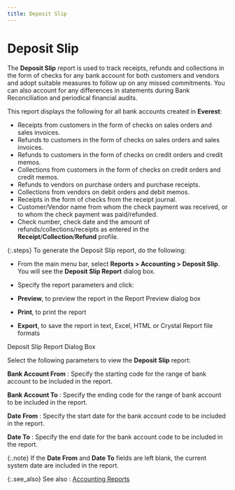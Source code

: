```yaml
---
title: Deposit Slip
---
```


# Deposit Slip


The **Deposit Slip** report is used  to track receipts, refunds and collections in the form of checks for any  bank account for both customers and vendors and adopt suitable measures  to follow up on any missed commitments. You can also account for any differences  in statements during Bank Reconciliation and periodical financial audits.


This report displays the following for all bank accounts created in  **Everest**:

- Receipts from customers  in the form of checks on sales orders and sales invoices.
- Refunds to customers  in the form of checks on sales orders and sales invoices.
- Refunds to customers  in the form of checks on credit orders and credit memos.
- Collections from  customers in the form of checks on credit orders and credit memos.
- Refunds to vendors  on purchase orders and purchase receipts.
- Collections from  vendors on debit orders and debit memos.
- Receipts in the  form of checks from the receipt journal.
- Customer/Vendor  name from whom the check payment was received, or to whom the check payment  was paid/refunded.
- Check number, check  date and the amount of refunds/collections/receipts as entered in the  **Receipt**/**Collection**/**Refund** profile.



{:.steps}
To generate the Deposit Slip report, do the following:

- From the main  menu bar, select **Reports &gt; Accounting 
 &gt; Deposit Slip**. You will see the **Deposit 
 Slip Report** dialog box.
- Specify the  report parameters and click:


- **Preview**,  to preview the report in the Report Preview dialog box
- **Print**,  to print the report
- **Export**,  to save the report in text, Excel, HTML or Crystal Report file formats



Deposit Slip Report Dialog Box


Select the following parameters to view the **Deposit 
 Slip** report:


**Bank Account From**
: Specify the starting code for the range of bank  account to be included in the report.


**Bank Account To**
: Specify the ending code for the range of bank account  to be included in the report.


**Date From**
: Specify the start date for the bank account code  to be included in the report.


**Date To**
: Specify the end date for the bank account code to  be included in the report.


{:.note}
If the **Date 
 From** and **Date To** fields  are left blank, the current system date are included in the report.


{:.see_also}
See also
: [Accounting Reports]({{site.rpt_baseurl}}/everest-reports/accounting/accounting.html)
